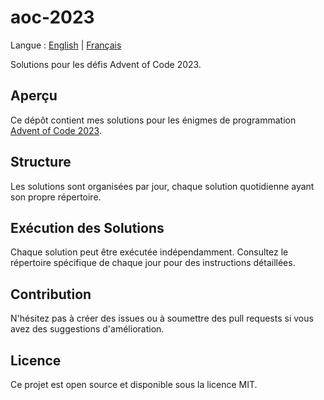 # aoc-2023

Langue : [English](README.md) | [Français](README.fr.md)

Solutions pour les défis Advent of Code 2023.

## Aperçu

Ce dépôt contient mes solutions pour les énigmes de programmation [Advent of Code 2023](https://adventofcode.com/2023).

## Structure

Les solutions sont organisées par jour, chaque solution quotidienne ayant son propre répertoire.

## Exécution des Solutions

Chaque solution peut être exécutée indépendamment. Consultez le répertoire spécifique de chaque jour pour des instructions détaillées.

## Contribution

N'hésitez pas à créer des issues ou à soumettre des pull requests si vous avez des suggestions d'amélioration.

## Licence

Ce projet est open source et disponible sous la licence MIT.